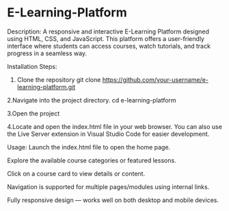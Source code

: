# E-Learning-Platform

Description:
A responsive and interactive E-Learning Platform designed using HTML, CSS, and JavaScript.
This platform offers a user-friendly interface where students can access courses, watch tutorials, and track progress in a seamless way.  


Installation Steps:
  1. Clone the repository
       git clone https://github.com/your-username/e-learning-platform.git
     
  2.Navigate into the project directory.
       cd e-learning-platform  
       
  3.Open the project  
  
  4.Locate and open the index.html file in your web browser. You can also use the Live Server extension in Visual Studio Code for easier development.  
  

Usage:
Launch the index.html file to open the home page.

Explore the available course categories or featured lessons.

Click on a course card to view details or content.

Navigation is supported for multiple pages/modules using internal links.

Fully responsive design — works well on both desktop and mobile devices.
